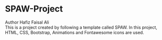 # SPAW-Project
Author Hafiz Faisal Ali
<br>
This is a project created by following a template called SPAW. In this project, HTML, CSS, Bootstrap, Animations and Fontawesome icons are used.

